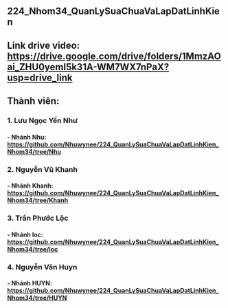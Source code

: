 ## 224_Nhom34_QuanLySuaChuaVaLapDatLinhKien
## Link drive video: https://drive.google.com/drive/folders/1MmzAOai_ZHU0yemI5k31A-WM7WX7nPaX?usp=drive_link
## Thành viên:
### 1. Lưu Ngọc Yến Như 
####   - Nhánh Nhu: https://github.com/Nhuwynee/224_QuanLySuaChuaVaLapDatLinhKien_Nhom34/tree/Nhu
### 2. Nguyễn Vũ Khanh 
####   - Nhánh Khanh: https://github.com/Nhuwynee/224_QuanLySuaChuaVaLapDatLinhKien_Nhom34/tree/Khanh
### 3. Trần Phước Lộc 
####   - Nhánh loc: https://github.com/Nhuwynee/224_QuanLySuaChuaVaLapDatLinhKien_Nhom34/tree/loc
### 4. Nguyễn Văn Huyn 
####   - Nhánh HUYN: https://github.com/Nhuwynee/224_QuanLySuaChuaVaLapDatLinhKien_Nhom34/tree/HUYN
